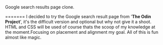 
Google search results page clone.

=======
I decided to try the <span styles="color: blue;">G</span>oogle search result page from '<strong>The Odin Project</strong>', it's the difficult version and optional but why not give it a shoot.
HTML and CSS will be used of course thats the scoop of my knowledge at the moment.Focusing on placement and alignment my goal.
All of this is fun almost like magic.

